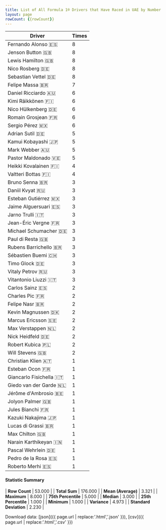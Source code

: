 ```yaml
---
title: List of All Formula 1® Drivers that Have Raced in UAE by Number of Times
layout: page
rowCount: {{rowCount}}
---
```


| Driver | Times |
|--|--|
| Fernando Alonso 🇪🇸 | 8 |
| Jenson Button 🇬🇧 | 8 |
| Lewis Hamilton 🇬🇧 | 8 |
| Nico Rosberg 🇩🇪 | 8 |
| Sebastian Vettel 🇩🇪 | 8 |
| Felipe Massa 🇧🇷 | 7 |
| Daniel Ricciardo 🇦🇺 | 6 |
| Kimi Räikkönen 🇫🇮 | 6 |
| Nico Hülkenberg 🇩🇪 | 6 |
| Romain Grosjean 🇫🇷 | 6 |
| Sergio Pérez 🇲🇽 | 6 |
| Adrian Sutil 🇩🇪 | 5 |
| Kamui Kobayashi 🇯🇵 | 5 |
| Mark Webber 🇦🇺 | 5 |
| Pastor Maldonado 🇻🇪 | 5 |
| Heikki Kovalainen 🇫🇮 | 4 |
| Valtteri Bottas 🇫🇮 | 4 |
| Bruno Senna 🇧🇷 | 3 |
| Daniil Kvyat 🇷🇺 | 3 |
| Esteban Gutiérrez 🇲🇽 | 3 |
| Jaime Alguersuari 🇪🇸 | 3 |
| Jarno Trulli 🇮🇹 | 3 |
| Jean-Éric Vergne 🇫🇷 | 3 |
| Michael Schumacher 🇩🇪 | 3 |
| Paul di Resta 🇬🇧 | 3 |
| Rubens Barrichello 🇧🇷 | 3 |
| Sébastien Buemi 🇨🇭 | 3 |
| Timo Glock 🇩🇪 | 3 |
| Vitaly Petrov 🇷🇺 | 3 |
| Vitantonio Liuzzi 🇮🇹 | 3 |
| Carlos Sainz 🇪🇸 | 2 |
| Charles Pic 🇫🇷 | 2 |
| Felipe Nasr 🇧🇷 | 2 |
| Kevin Magnussen 🇩🇰 | 2 |
| Marcus Ericsson 🇸🇪 | 2 |
| Max Verstappen 🇳🇱 | 2 |
| Nick Heidfeld 🇩🇪 | 2 |
| Robert Kubica 🇵🇱 | 2 |
| Will Stevens 🇬🇧 | 2 |
| Christian Klien 🇦🇹 | 1 |
| Esteban Ocon 🇫🇷 | 1 |
| Giancarlo Fisichella 🇮🇹 | 1 |
| Giedo van der Garde 🇳🇱 | 1 |
| Jérôme d'Ambrosio 🇧🇪 | 1 |
| Jolyon Palmer 🇬🇧 | 1 |
| Jules Bianchi 🇫🇷 | 1 |
| Kazuki Nakajima 🇯🇵 | 1 |
| Lucas di Grassi 🇧🇷 | 1 |
| Max Chilton 🇬🇧 | 1 |
| Narain Karthikeyan 🇮🇳 | 1 |
| Pascal Wehrlein 🇩🇪 | 1 |
| Pedro de la Rosa 🇪🇸 | 1 |
| Roberto Merhi 🇪🇸 | 1 |

#### Statistic Summary

| **Row Count** | 53.000 |
| **Total Sum** | 176.000 |
| **Mean (Average)** | 3.321 |
| **Maximum** | 8.000 |
| **75th Percentile** | 5.000 |
| **Median** | 3.000 |
| **25th Percentile** | 1.000 |
| **Minimum** | 1.000 |
| **Variance** | 4.973 |
| **Standard Deviation** | 2.230 |

Download data: [json]({{ page.url | replace:'.html','.json' }}), [csv]({{ page.url | replace:'.html','.csv' }})
